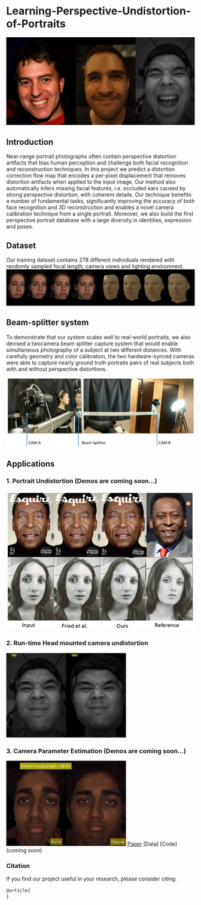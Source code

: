 # Learning-Perspective-Undistortion-of-Portraits
![](webimages/all.gif)
## Introduction

Near-range portrait photographs often contain perspective
distortion artifacts that bias human perception and
challenge both facial recognition and reconstruction techniques. In this project we predict a distortion
correction flow map that encodes a per-pixel displacement
that removes distortion artifacts when applied to the
input image. Our method also automatically infers missing
facial features, i.e. occluded ears caused by strong perspective
distortion, with coherent details. Our technique benefits
a number of fundamental tasks, significantly improving
the accuracy of both face recognition and 3D reconstruction
and enables a novel camera calibration technique from
a single portrait. Moreover, we also build the first perspective
portrait database with a large diversity in identities, expression
and poses.

## Dataset
Our training dataset contains 278 different individuals rendered with randomly sampled focal length, camera views and lighting environment. 
![](webimages/database.jpg)

## Beam-splitter system
To demonstrate that our system scales well to real-world portraits, we also devised a twocamera beam splitter capture system that would enable simultaneous photography of a subject at two different distances. With carefully geometry and color calibration, the two hardware-synced cameras were able to capture nearly ground truth portraits pairs of
real subjects both with and without perspective distortions.

![](webimages/beamSplitterSystem.png)
## Applications

### 1. Portrait Undistortion (Demos are coming soon...)
  ![](webimages/portraitUndistort.jpg)
### 2. Run-time Head mounted camera undistortion 
   ![](webimages/loc2_small.gif)

### 3. Camera Parameter Estimation (Demos are coming soon...)
![](webimages/focallength.gif)
[Paper](#introduction)  [Data]  [Code](coming soon)

### Citation

If you find our project useful in your research, please consider citing:



```
@article{
}
```

